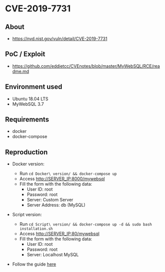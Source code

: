 # CVE-2019-7731

## About
* <https://nvd.nist.gov/vuln/detail/CVE-2019-7731>


## PoC / Exploit
 * <https://github.com/eddietcc/CVEnotes/blob/master/MyWebSQL/RCE/readme.md>

## Environment used
* Ubuntu 18.04 LTS
* MyWebSQL 3.7

## Requirements
* docker
* docker-compose

## Reproduction 

* Docker version:
    * Run `cd Docker\ version/ && docker-compose up`
    * Access <http://SERVER_IP:8000/mywebsql> 
    * Fill the form with the following data:
        - User ID: root
        - Password: root
        - Server: Custom Server
        - Server Address: db (MySQL)
        
* Script version:
    * Run `cd Script\ version/ && docker-compose up -d && sudo bash installation.sh`
    * Access <http://SERVER_IP:80/mywebsql> 
    * Fill the form with the following data:
        - User ID: root
        - Password: root
        - Server: Localhost MySQL

* Follow the guide [here](https://github.com/eddietcc/CVEnotes/blob/master/MyWebSQL/RCE/readme.md)
